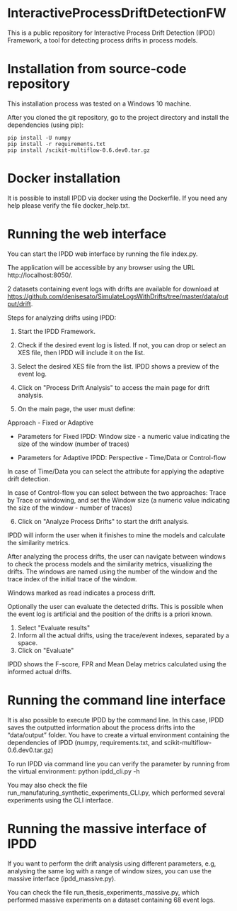 # InteractiveProcessDriftDetectionFW
This is a public repository for Interactive Process Drift Detection (IPDD) Framework, a tool for detecting process drifts in process models. 

# Installation from source-code repository
This installation process was tested on a Windows 10 machine.

After you cloned the git repository, go to the project directory and install the dependencies (using pip):

	pip install -U numpy
	pip install -r requirements.txt
	pip install /scikit-multiflow-0.6.dev0.tar.gz

# Docker installation
It is possible to install IPDD via docker using the Dockerfile. If you need any help please verify the file docker_help.txt. 

# Running the web interface
You can start the IPDD web interface by running the file index.py.

The application will be accessible by any browser using the URL http://localhost:8050/.

2 datasets containing event logs with drifts are available for download at https://github.com/denisesato/SimulateLogsWithDrifts/tree/master/data/output/drift. 

Steps for analyzing drifts using IPDD:

1) Start the IPDD Framework. 
 
2) Check if the desired event log is listed. If not, you can drop or select an XES file, then IPDD will include it on the list.

3) Select the desired XES file from the list. IPDD shows a preview of the event log. 

4) Click on "Process Drift Analysis" to access the main page for drift analysis.

5) On the main page, the user must define:

Approach - Fixed or Adaptive 
   
   - Parameters for Fixed IPDD:
   Window size - a numeric value indicating the size of the window (number of traces)
   
   - Parameters for Adaptive IPDD:
   Perspective - Time/Data or Control-flow
   
   In case of Time/Data you can select the attribute for applying the adaptive drift detection.
   
   In case of Control-flow you can select between the two approaches: Trace by Trace or windowing, and set the Window size (a numeric value indicating the size of the window - number of traces)

6) Click on "Analyze Process Drifts" to start the drift analysis. 

IPDD will inform the user when it finishes to mine the models and calculate the similarity metrics.

After analyzing the process drifts, the user can navigate between windows to check the process models and the similarity metrics, visualizing the drifts. The windows are named using the number of the window and the trace index of the initial trace of the window.

Windows marked as read indicates a process drift. 

Optionally the user can evaluate the detected drifts. This is possible when the event log is artificial and the position of the drifts is a priori known.

1) Select "Evaluate results"
2) Inform all the actual drifts, using the trace/event indexes, separated by a space.
3) Click on "Evaluate"

IPDD shows the F-score, FPR and Mean Delay metrics calculated using the informed actual drifts. 

# Running the command line interface

It is also possible to execute IPDD by the command line. In this case, IPDD saves the outputted information about the process drifts into the “data/output” folder. You have to create a virtual environment containing the dependencies of IPDD (numpy, requirements.txt, and scikit-multiflow-0.6.dev0.tar.gz)

To run IPDD via command line you can verify the parameter by running from the virtual environment: 
python ipdd_cli.py -h

You may also check the file run_manufaturing_synthetic_experiments_CLI.py, which performed several experiments using the CLI interface.

# Running the massive interface of IPDD 

If you want to perform the drift analysis using different parameters, e.g, analysing the same log with a range of window sizes, you can use the massive interface (ipdd_massive.py). 

You can check the file run_thesis_experiments_massive.py, which performed massive experiments on a dataset containing 68 event logs.
